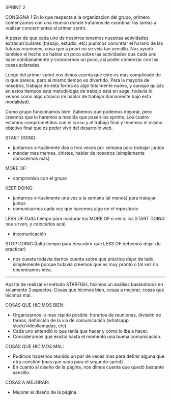 SPRINT 2

CONSIGNA 1
En lo que respecta a la organizacion del grupo, primero comenzamos con una reunion donde tratamos de coordinar las tareas a realizar concernientes al primer sprint.

A pesar de que cada uno de nosotros tenemos nuestras actividades extracurriculares (trabajo, estudio, etc) pudimos concretar el horario de las futuras reuniones, cosa que a priori no se veia tan sencillo. Nos ayudó tambien el hecho de hablar un poco sobre las actividades que cada uno hace cotidianamente y conocernos un poco, así poder comenzar con las cosas aclaradas.

Luego del primer sprint nos dimos cuenta que esto es más complicado de lo que parece, pero al mismo tiempo es divertido. Para la mayoría de nosotros, trabajar de esta forma es algo totalmente nuevo, y aunque quizás en estos tiempos esta metodología de trabajo está en auge, todavía lo vemos como algo utópico (ni hablar de trabajar diariamente bajo esta modalidad).

Como grupo funcionamos bien. Sabemos que podemos mejorar, pero creemos que lo haremos a medida que pasen los sprints. Los cuatro estamos comprometidos con el curso y el trabajo final y tenemos el mismo objetivo final que es poder vivir del desarrollo web.

START DOING:
- juntarnos virtualmente dos o tres veces por semana para trabajar juntos
- mandar mas memes, chistes, hablar de nosotros (simplemente conocernos más)

MORE OF:
- compromiso con el grupo

KEEP DOING: 
- juntarnos virtualmente una vez a la semana (al menos) para trabajar juntos
- comunicarnos cada vez que hacemos algo en el repositorio

LESS OF:(falta tiempo para madurar los MORE OF o ver si los START DOING nos sirven, y colocarlos acá)
- incomunicación

STOP DOING:(falta tiempo para descubrir que LESS OF debemos dejar de practicar)
- nos cuesta todavia darnos cuenta sobre qué práctica dejar de lado, simplemente porque todavía creemos que es muy pronto o tal vez no encontramos idea.

---------------------------------------------------------------------------------------------------------------

Aparte de realizar el método STARFISH, hicimos un análisis basándonos en solamente 3 aspectos: 
Cosas que hicimos bien, cosas a mejorar, cosas que hicimos mal:

COSAS QUE HICIMOS BIEN: 
- Organizarnos lo mas rápido posible: horarios de reuniones, división de tareas, definición de la via de comunicación (whatsapp slack/videollamadas, etc)
- Cada uno entendió lo que tenía que hacer y cómo lo iba a hacer.
- Consideramos que existió hasta el momento una buena comunicación.

COSAS QUE HICIMOS MAL:  
- Pudimos habernos reunido un par de veces mas para definir alguna que otra cuestión (mas que nada para el segundo sprint)
- En cuanto al diseño de la página, nos dimos cuenta que quedó bastante sencillo.

COSAS A MEJORAR:        
- Mejorar el diseño de la página.
